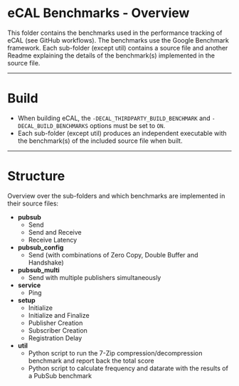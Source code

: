 # eCAL Benchmarks - Overview

This folder contains the benchmarks used in the performance tracking of eCAL (see GitHub workflows). The benchmarks use the Google Benchmark framework. Each sub-folder (except util) contains a source file and another Readme explaining the details of the benchmark(s) implemented in the source file.

---

# Build

- When building eCAL, the `-DECAL_THIRDPARTY_BUILD_BENCHMARK` and `-DECAL_BUILD_BENCHMARKS` options must be set to `ON`.
- Each sub-folder (except util) produces an independent executable with the benchmark(s) of the included source file when built.

---

# Structure

Overview over the sub-folders and which benchmarks are implemented in their source files:

- **pubsub**
   - Send
   - Send and Receive
   - Receive Latency
- **pubsub_config**
   - Send (with combinations of Zero Copy, Double Buffer and Handshake)
- **pubsub_multi**
   - Send with multiple publishers simultaneously
- **service**
   - Ping
- **setup**
   - Initialize
   - Initialize and Finalize
   - Publisher Creation
   - Subscriber Creation
   - Registration Delay
- **util**
   - Python script to run the 7-Zip compression/decompression benchmark and report back the total score
   - Python script to calculate frequency and datarate with the results of a PubSub benchmark